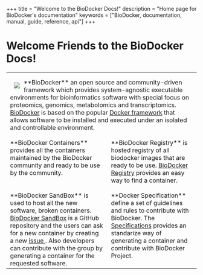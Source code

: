 +++
title = "Welcome to the BioDocker Docs!"
description = "Home page for BioDocker's documentation"
keywords = ["BioDocker, documentation, manual, guide, reference, api"]
+++

# Welcome Friends to the BioDocker Docs!
<style type="text/css">
.splashTable {border:0;background:none;padding:0;}
td {vertical-align:top;background:none;padding-top:0px;padding-bottom: 0;border-style:none;border-width:0px;overflow:hidden;word-break:normal;}
p {margin-bottom:.25rem;}
.splash-031e {padding-left:10px;padding-right:10px;}
.splashIcon {float:left;vertical-align:middle;margin:10px;}
</style>
<table id="splashTable">
  <tr>
    <td class="splash-031e" colspan=2>
    <p><img class="splashIcon" src="/icons/toolbox-color.png">
     **BioDocker** an open source and community-driven framework which provides system-agnostic executable environments for bioinformatics software with special focus on proteomics, genomics, metabolomics and transcriptomics.
      <a href="http://biodocker.org"/>BioDocker</a> is based on the popular <a href="http://docker.com">Docker framework</a>
       that allows software to be installed and executed under an isolated and controllable environment.</p>
    </td>
  </tr>
  <tr>
    <td class="splash-031e">
    <p>
    **BioDocker Containers** provides all the containers maintained by the BioDocker community and ready to be use by the community.    
    </p> </td>
    <td class="splash-031e"><p>
    **BioDocker Registry** is hosted registry of all biodocker images that are ready to be use. 
    <a href="http://status-biodocker.rhcloud.com/"> BioDocker Registry</a> provides an easy way to find a container.</p>
    </td>
  </tr>
  <tr>
    <td class="splash-031e"><p>
    **BioDocker SandBox** is used to host all the new software, broken containers. 
    <a href="https://github.com/BioDocker/sandbox">BioDocker SandBox</a> is a GitHub repository 
    and the users can ask for a new container by creating a new <a href="https://github.com/BioDocker/sandbox/issues"> issue </a>.
    Also developers can contribute with the group by generating a container for the requested software. 
    </p></td>
    <td class="splash-031e"><p>
    **Docker Specification** define a set of guidelines and rules to contribute with BioDocker. 
    The <a href="https://github.com/BioDocker/biodocker">Specifications</a> provides an standarize way of generating a container and 
     contribute with BioDocker Project. 
    <p></td>
  </tr>  
</table>
